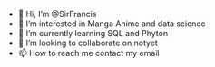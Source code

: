 - 👋 Hi, I’m @SirFrancis
- 👀 I’m interested in Manga Anime and data science
- 🌱 I’m currently learning SQL and Phyton
- 💞️ I’m looking to collaborate on notyet
- 📫 How to reach me contact my email

<!---
Supawit98/Supawit98 is a ✨ special ✨ repository because its `README.md` (this file) appears on your GitHub profile.
You can click the Preview link to take a look at your changes.
--->

